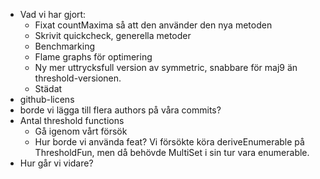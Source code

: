 
- Vad vi har gjort:
	- Fixat countMaxima så att den använder den nya metoden
	- Skrivit quickcheck, generella metoder
	- Benchmarking
	- Flame graphs för optimering
	- Ny mer uttrycksfull version av symmetric, snabbare för maj9 än threshold-versionen.
	- Städat
- github-licens
- borde vi lägga till flera authors på våra commits?
- Antal threshold functions
	- Gå igenom vårt försök
	- Hur borde vi använda feat? Vi försökte köra deriveEnumerable på ThresholdFun, men då behövde MultiSet i sin tur vara enumerable.
- Hur går vi vidare?